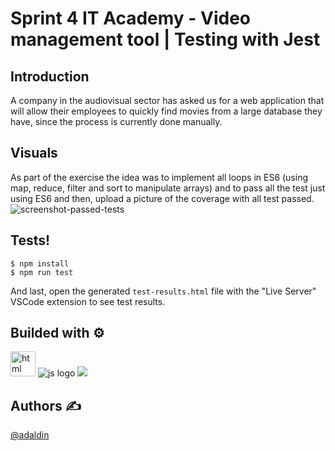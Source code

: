 # Sprint 4 IT Academy - Video management tool | Testing with Jest

## Introduction

A company in the audiovisual sector has asked us for a web application that will allow their employees to quickly find movies from a large database they have, since the process is currently done manually.

## Visuals
As part of the exercise the idea was to implement all loops in ES6 (using map, reduce, filter and sort to manipulate arrays) and to pass all the test just using ES6 and then, upload a picture of the coverage with all test passed.
![screenshot-passed-tests](https://user-images.githubusercontent.com/18453013/193068047-7ae88cc5-7289-49e2-8713-88c1cc79ec9f.jpg)

## Tests!


```shell
$ npm install
$ npm run test
```

And last, open the generated `test-results.html` file with the "Live Server" VSCode extension to see test results.

## Builded with ⚙️
<div>
<img src="https://img.icons8.com/external-those-icons-flat-those-icons/48/000000/external-HTML5-programming-and-development-those-icons-flat-those-icons.png"alt="html logo" width="40px"/>
  <img src="https://img.icons8.com/fluency/48/000000/javascript.png"alt="js logo"/>
  <img src="https://img.icons8.com/color/48/000000/git.png"/>
    </div>   

## Authors ✍️
[@adaldin](http://github.com/adaldin)


